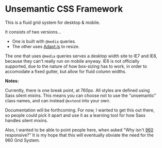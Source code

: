 # Unsemantic CSS Framework

This is a fluid grid system for desktop & mobile.

It consists of two versions&hellip;

* One is built with `@media` queries.
* The other uses [Adapt.js](http://adapt.960.gs/) to resize.

The one that uses `@media` queries serves a desktop width site to IE7 and IE8, because they can't really run on mobile anyway. IE6 is not officially supported, due to the nature of how box-sizing has to work, in order to accomodate a fixed gutter, but allow for fluid column widths.

**Notes:**

Currently, there is one break point, at 760px. All styles are defined using Sass silent mixins. This means you can choose not to use the "unsemantic" class names, and can instead `@extend` into your own.

Documentation will be forthcoming. For now, I wanted to get this out there, so people could pick it apart and use it as a learning tool for how Sass handles silent mixins.

Also, I wanted to be able to point people here, when asked "Why isn't [960](http://960.gs/) responsive?" It is my hope that this will eventually obviate the need for the 960 Grid System.